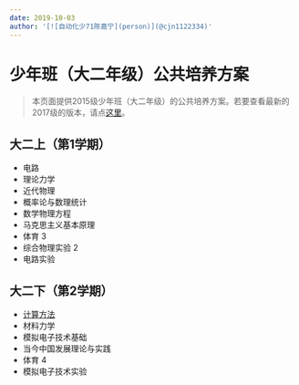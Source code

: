 ```yaml
---
date: 2019-10-03
author: '[![自动化少71陈嘉宁](person)](@cjn1122334)'
---
```


# 少年班（大二年级）公共培养方案

> 本页面提供2015级少年班（大二年级）的公共培养方案。若要查看最新的2017级的版本，请点[这里](/program/shaonianban-2017)。

## 大二上（第1学期）
- 电路
- 理论力学
- 近代物理
- 概率论与数理统计
- 数学物理方程
- 马克思主义基本原理
- 体育 3
- 综合物理实验 2
- 电路实验

## 大二下（第2学期）
- [计算方法](/course/computing-methods)
- 材料力学
- 模拟电子技术基础
- 当今中国发展理论与实践
- 体育 4
- 模拟电子技术实验
